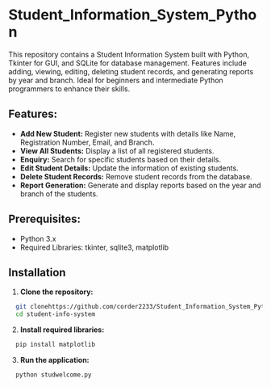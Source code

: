 # Student_Information_System_Python
This repository contains a Student Information System built with Python, Tkinter for GUI, and SQLite for database management. Features include adding, viewing, editing, deleting student records, and generating reports by year and branch. Ideal for beginners and intermediate Python programmers to enhance their skills.


## Features:

- **Add New Student:** Register new students with details like Name, Registration Number, Email, and Branch.
- **View All Students:** Display a list of all registered students.
- **Enquiry:** Search for specific students based on their details.
- **Edit Student Details:** Update the information of existing students.
- **Delete Student Records:** Remove student records from the database.
- **Report Generation:** Generate and display reports based on the year and branch of the students.



## Prerequisites:

* Python 3.x
* Required Libraries: tkinter, sqlite3, matplotlib


## Installation

1. **Clone the repository:**

```bash
  git clonehttps://github.com/corder2233/Student_Information_System_Python.git
  cd student-info-system

```
2. **Install required libraries:**

```bash
  pip install matplotlib
```
3. **Run the application:**

```bash
  python studwelcome.py

```
